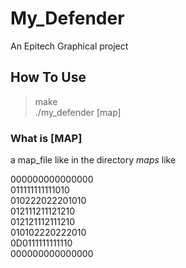 # My_Defender

An Epitech Graphical project

## How To Use

> make<br/>
> ./my_defender [map]

### What is [MAP]

a map_file like in the directory <em>maps</em> like

000000000000000<br/>
011111111111010<br/>
010222022201010<br/>
012111211121210<br/>
012121112111210<br/>
010102220222010<br/>
0D0111111111110<br/>
000000000000000
